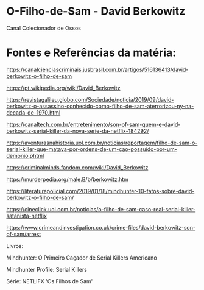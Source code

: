 # O-Filho-de-Sam - David Berkowitz
Canal Colecionador de Ossos

# Fontes e Referências da matéria:

https://canalcienciascriminais.jusbrasil.com.br/artigos/516136413/david-berkowitz-o-filho-de-sam

https://pt.wikipedia.org/wiki/David_Berkowitz

https://revistagalileu.globo.com/Sociedade/noticia/2019/09/david-berkowitz-o-assassino-conhecido-como-filho-de-sam-aterrorizou-ny-na-decada-de-1970.html

https://canaltech.com.br/entretenimento/son-of-sam-quem-e-david-berkowitz-serial-killer-da-nova-serie-da-netflix-184292/

https://aventurasnahistoria.uol.com.br/noticias/reportagem/filho-de-sam-o-serial-killer-que-matava-por-ordens-de-um-cao-possuido-por-um-demonio.phtml

https://criminalminds.fandom.com/wiki/David_Berkowitz

https://murderpedia.org/male.B/b/berkowitz.htm

https://literaturapolicial.com/2019/01/18/mindhunter-10-fatos-sobre-david-berkowitz-o-filho-de-sam/

https://cineclick.uol.com.br/noticias/o-filho-de-sam-caso-real-serial-killer-satanista-netflix

https://www.crimeandinvestigation.co.uk/crime-files/david-berkowitz-son-of-sam/arrest

Livros:

Mindhunter: O Primeiro Caçador de Serial Killers Americano

Mindhunter Profile: Serial Killers

Série: NETLIFX 'Os Filhos de Sam'
